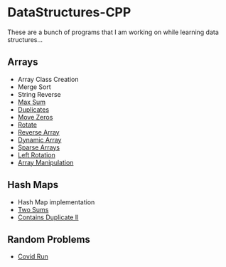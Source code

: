 # DataStructures-CPP
These are a bunch of programs that I am working on while learning data structures...

## Arrays
- Array Class Creation
- Merge Sort
- String Reverse
- [Max Sum](https://leetcode.com/problems/maximum-subarray/description/)
- [Duplicates](https://leetcode.com/problems/contains-duplicate/description/)
- [Move Zeros](https://leetcode.com/problems/move-zeroes/description/)
- [Rotate](https://leetcode.com/problems/rotate-array/description/)
- [Reverse Array](https://www.hackerrank.com/challenges/arrays-ds/problem)
- [Dynamic Array](https://www.hackerrank.com/challenges/dynamic-array/problem)
- [Sparse Arrays](https://www.hackerrank.com/challenges/sparse-arrays/problem)
- [Left Rotation](https://www.hackerrank.com/challenges/array-left-rotation/problem)
- [Array Manipulation](https://www.hackerrank.com/challenges/crush/problem)

## Hash Maps
- Hash Map implementation
- [Two Sums](https://leetcode.com/problems/two-sum/)
- [Contains Duplicate II](https://leetcode.com/problems/contains-duplicate-ii/)

## Random Problems
- [Covid Run](https://www.codechef.com/OCT20B/problems/CVDRUN)

